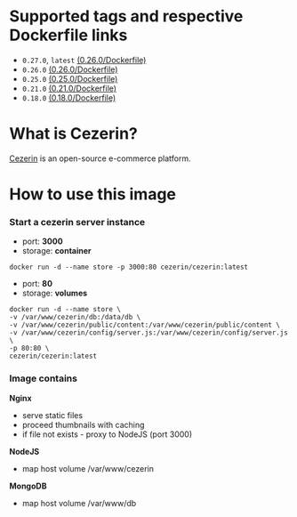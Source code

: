 # Supported tags and respective Dockerfile links

- ```0.27.0```, ```latest```
[(0.26.0/Dockerfile)](https://github.com/cezerin/docker-cezerin/blob/master/images/0.27.0/Dockerfile)
- ```0.26.0```
[(0.26.0/Dockerfile)](https://github.com/cezerin/docker-cezerin/blob/master/images/0.26.0/Dockerfile)
- ```0.25.0```
[(0.25.0/Dockerfile)](https://github.com/cezerin/docker-cezerin/blob/master/images/0.25.0/Dockerfile)
- ```0.21.0```
[(0.21.0/Dockerfile)](https://github.com/cezerin/docker-cezerin/blob/master/images/0.21.0/Dockerfile)
- ```0.18.0```
[(0.18.0/Dockerfile)](https://github.com/cezerin/docker-cezerin/blob/master/images/0.18.0/Dockerfile)


# What is Cezerin?
[Cezerin](https://github.com/cezerin/cezerin) is an open-source e-commerce platform.


# How to use this image

### Start a cezerin server instance
- port: **3000**
- storage: **container**

```shell
docker run -d --name store -p 3000:80 cezerin/cezerin:latest
```

- port: **80**
- storage: **volumes**

```shell
docker run -d --name store \
-v /var/www/cezerin/db:/data/db \
-v /var/www/cezerin/public/content:/var/www/cezerin/public/content \
-v /var/www/cezerin/config/server.js:/var/www/cezerin/config/server.js \
-p 80:80 \
cezerin/cezerin:latest
```

### Image contains

**Nginx**
- serve static files
- proceed thumbnails with caching
- if file not exists - proxy to NodeJS (port 3000)

**NodeJS**
- map host volume /var/www/cezerin

**MongoDB**
- map host volume /var/www/db
